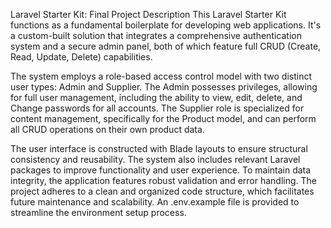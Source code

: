 Laravel Starter Kit: Final Project Description This Laravel Starter Kit functions as a fundamental boilerplate for developing web applications. It's a custom-built solution that integrates a comprehensive authentication system and a secure admin panel, both of which feature full CRUD (Create, Read, Update, Delete) capabilities.

The system employs a role-based access control model with two distinct user types: Admin and Supplier. The Admin possesses privileges, allowing for full user management, including the ability to view, edit, delete, and Change passwords for all accounts. The Supplier role is specialized for content management, specifically for the Product model, and can perform all CRUD operations on their own product data.

The user interface is constructed with Blade layouts to ensure structural consistency and reusability. The system also includes relevant Laravel packages to improve functionality and user experience. To maintain data integrity, the application features robust validation and error handling. The project adheres to a clean and organized code structure, which facilitates future maintenance and scalability. An .env.example file is provided to streamline the environment setup process.
